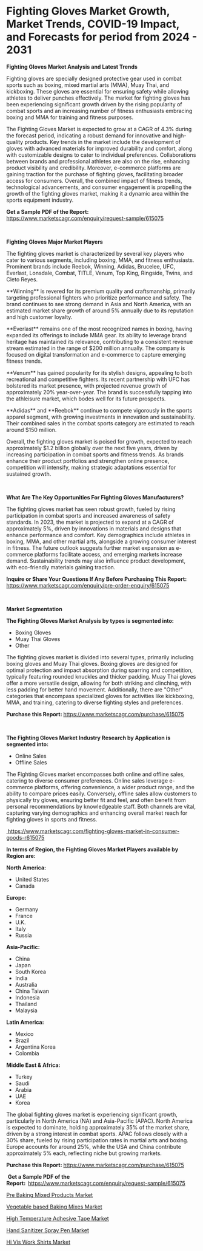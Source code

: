 <p><h1>Fighting Gloves Market Growth, Market Trends, COVID-19 Impact, and Forecasts for period from 2024 - 2031</h1></p><p><strong>Fighting Gloves Market Analysis and Latest Trends</strong></p>
<p><p>Fighting gloves are specially designed protective gear used in combat sports such as boxing, mixed martial arts (MMA), Muay Thai, and kickboxing. These gloves are essential for ensuring safety while allowing athletes to deliver punches effectively. The market for fighting gloves has been experiencing significant growth driven by the rising popularity of combat sports and an increasing number of fitness enthusiasts embracing boxing and MMA for training and fitness purposes.</p><p>The Fighting Gloves Market is expected to grow at a CAGR of 4.3% during the forecast period, indicating a robust demand for innovative and high-quality products. Key trends in the market include the development of gloves with advanced materials for improved durability and comfort, along with customizable designs to cater to individual preferences. Collaborations between brands and professional athletes are also on the rise, enhancing product visibility and credibility. Moreover, e-commerce platforms are gaining traction for the purchase of fighting gloves, facilitating broader access for consumers. Overall, the combined impact of fitness trends, technological advancements, and consumer engagement is propelling the growth of the fighting gloves market, making it a dynamic area within the sports equipment industry.</p></p>
<p><strong>Get a Sample PDF of the Report:&nbsp;</strong> <a href="https://www.marketscagr.com/enquiry/request-sample/615075?utm_campaign=1339&utm_medium=2&utm_source=Github&utm_content=ia&utm_term=01102024&utm_id=fighting-gloves">https://www.marketscagr.com/enquiry/request-sample/615075</a></p>
<p>&nbsp;</p>
<p><strong>Fighting Gloves Major Market Players</strong></p>
<p><p>The fighting gloves market is characterized by several key players who cater to various segments, including boxing, MMA, and fitness enthusiasts. Prominent brands include Reebok, Winning, Adidas, Brucelee, UFC, Everlast, Lonsdale, Combat, TITLE, Venum, Top King, Ringside, Twins, and Cleto Reyes.</p><p>**Winning** is revered for its premium quality and craftsmanship, primarily targeting professional fighters who prioritize performance and safety. The brand continues to see strong demand in Asia and North America, with an estimated market share growth of around 5% annually due to its reputation and high customer loyalty.</p><p>**Everlast** remains one of the most recognized names in boxing, having expanded its offerings to include MMA gear. Its ability to leverage brand heritage has maintained its relevance, contributing to a consistent revenue stream estimated in the range of $200 million annually. The company is focused on digital transformation and e-commerce to capture emerging fitness trends.</p><p>**Venum** has gained popularity for its stylish designs, appealing to both recreational and competitive fighters. Its recent partnership with UFC has bolstered its market presence, with projected revenue growth of approximately 20% year-over-year. The brand is successfully tapping into the athleisure market, which bodes well for its future prospects.</p><p>**Adidas** and **Reebok** continue to compete vigorously in the sports apparel segment, with growing investments in innovation and sustainability. Their combined sales in the combat sports category are estimated to reach around $150 million.</p><p>Overall, the fighting gloves market is poised for growth, expected to reach approximately $1.2 billion globally over the next five years, driven by increasing participation in combat sports and fitness trends. As brands enhance their product portfolios and strengthen online presence, competition will intensify, making strategic adaptations essential for sustained growth.</p></p>
<p>&nbsp;</p>
<p><strong>What Are The Key Opportunities For Fighting Gloves Manufacturers?</strong></p>
<p><p>The fighting gloves market has seen robust growth, fueled by rising participation in combat sports and increased awareness of safety standards. In 2023, the market is projected to expand at a CAGR of approximately 5%, driven by innovations in materials and designs that enhance performance and comfort. Key demographics include athletes in boxing, MMA, and other martial arts, alongside a growing consumer interest in fitness. The future outlook suggests further market expansion as e-commerce platforms facilitate access, and emerging markets increase demand. Sustainability trends may also influence product development, with eco-friendly materials gaining traction.</p></p>
<p><strong>Inquire or Share Your Questions If Any Before Purchasing This Report:</strong> <a href="https://www.marketscagr.com/enquiry/pre-order-enquiry/615075?utm_campaign=1339&utm_medium=2&utm_source=Github&utm_content=ia&utm_term=01102024&utm_id=fighting-gloves">https://www.marketscagr.com/enquiry/pre-order-enquiry/615075</a></p>
<p>&nbsp;</p>
<p><strong>Market Segmentation</strong></p>
<p><strong>The Fighting Gloves Market Analysis by types is segmented into:</strong></p>
<p><ul><li>Boxing Gloves</li><li>Muay Thai Gloves</li><li>Other</li></ul></p>
<p><p>The fighting gloves market is divided into several types, primarily including boxing gloves and Muay Thai gloves. Boxing gloves are designed for optimal protection and impact absorption during sparring and competition, typically featuring rounded knuckles and thicker padding. Muay Thai gloves offer a more versatile design, allowing for both striking and clinching, with less padding for better hand movement. Additionally, there are "Other" categories that encompass specialized gloves for activities like kickboxing, MMA, and training, catering to diverse fighting styles and preferences.</p></p>
<p><strong>Purchase this Report:&nbsp;</strong><a href="https://www.marketscagr.com/purchase/615075?utm_campaign=1339&utm_medium=2&utm_source=Github&utm_content=ia&utm_term=01102024&utm_id=fighting-gloves">https://www.marketscagr.com/purchase/615075</a></p>
<p>&nbsp;</p>
<p><strong>The Fighting Gloves Market Industry Research by Application is segmented into:</strong></p>
<p><ul><li>Online Sales</li><li>Offline Sales</li></ul></p>
<p><p>The Fighting Gloves market encompasses both online and offline sales, catering to diverse consumer preferences. Online sales leverage e-commerce platforms, offering convenience, a wider product range, and the ability to compare prices easily. Conversely, offline sales allow customers to physically try gloves, ensuring better fit and feel, and often benefit from personal recommendations by knowledgeable staff. Both channels are vital, capturing varying demographics and enhancing overall market reach for fighting gloves in sports and fitness.</p></p>
<p><a href="https://www.marketscagr.com/fighting-gloves-market-in-consumer-goods-r615075?utm_campaign=1339&utm_medium=2&utm_source=Github&utm_content=ia&utm_term=01102024&utm_id=fighting-gloves">&nbsp;https://www.marketscagr.com/fighting-gloves-market-in-consumer-goods-r615075</a></p>
<p><strong>In terms of Region, the Fighting Gloves Market Players available by Region are:</strong></p>
<p>
    <p> <strong> North America: </strong>
        <ul>
            <li>United States</li>
            <li>Canada</li>
        </ul>
        </p> 
    <p> <strong> Europe: </strong>
        <ul>
            <li>Germany</li>
            <li>France</li>
            <li>U.K.</li>
            <li>Italy</li>
            <li>Russia</li>
        </ul>
        </p> 
    <p> <strong> Asia-Pacific: </strong>
        <ul>
            <li>China</li>
            <li>Japan</li>
            <li>South Korea</li>
            <li>India</li>
            <li>Australia</li>
            <li>China Taiwan</li>
            <li>Indonesia</li>
            <li>Thailand</li>
            <li>Malaysia</li>
        </ul>
        </p> 
    <p> <strong> Latin America: </strong>
        <ul>
            <li>Mexico</li>
            <li>Brazil</li>
            <li>Argentina Korea</li>
            <li>Colombia</li>
        </ul>
        </p> 
    <p> <strong> Middle East & Africa: </strong>
        <ul>
            <li>Turkey</li>
            <li>Saudi</li>
            <li>Arabia</li>
            <li>UAE</li>
            <li>Korea</li>
        </ul>
    </p>
    </p>
<p><p>The global fighting gloves market is experiencing significant growth, particularly in North America (NA) and Asia-Pacific (APAC). North America is expected to dominate, holding approximately 35% of the market share, driven by a strong interest in combat sports. APAC follows closely with a 30% share, fueled by rising participation rates in martial arts and boxing. Europe accounts for around 25%, while the USA and China contribute approximately 5% each, reflecting niche but growing markets.</p></p>
<p><strong>Purchase this Report: </strong><a href="https://www.marketscagr.com/purchase/615075?utm_campaign=1339&utm_medium=2&utm_source=Github&utm_content=ia&utm_term=01102024&utm_id=fighting-gloves">https://www.marketscagr.com/purchase/615075</a></p>
<p>&nbsp;<strong>Get a Sample PDF of the Report:&nbsp;&nbsp;</strong><a href="https://www.marketscagr.com/enquiry/request-sample/615075?utm_campaign=1339&utm_medium=2&utm_source=Github&utm_content=ia&utm_term=01102024&utm_id=fighting-gloves">https://www.marketscagr.com/enquiry/request-sample/615075</a></p>
<p><strong></strong></p>
<p><p><a href="https://issuu.com/reportprime-2/docs/pre-baking-mixed-products-market-si_a1f9316b84839c?utm_campaign=1339&utm_medium=2&utm_source=Github&utm_content=ia&utm_term=01102024&utm_id=fighting-gloves">Pre Baking Mixed Products Market</a></p><p><a href="https://issuu.com/reportprime-2/docs/vegetable-based-baking-mixes-market_a51337964e7b3e?utm_campaign=1339&utm_medium=2&utm_source=Github&utm_content=ia&utm_term=01102024&utm_id=fighting-gloves">Vegetable based Baking Mixes Market</a></p><p><a href="https://www.linkedin.com/pulse/emerging-market-trends-regional-analysis-high-temperature-fptsf?utm_campaign=1339&utm_medium=2&utm_source=Github&utm_content=ia&utm_term=01102024&utm_id=fighting-gloves">High Temperature Adhesive Tape Market</a></p><p><a href="https://www.linkedin.com/pulse/future-trends-global-hand-sanitizer-spray-pen-market-insights-gktvf?utm_campaign=1339&utm_medium=2&utm_source=Github&utm_content=ia&utm_term=01102024&utm_id=fighting-gloves">Hand Sanitizer Spray Pen Market</a></p><p><a href="https://www.linkedin.com/pulse/market-insights-global-hi-vis-work-shirts-forecast-innovation-r6zrf?utm_campaign=1339&utm_medium=2&utm_source=Github&utm_content=ia&utm_term=01102024&utm_id=fighting-gloves">Hi Vis Work Shirts Market</a></p></p>